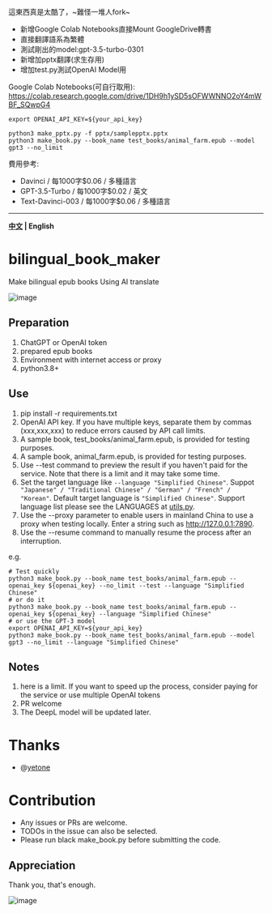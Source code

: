這東西真是太酷了，~難怪一堆人fork~ 
- 新增Google Colab Notebooks直接Mount GoogleDrive轉書
- 直接翻譯語系為繁體
- 測試剛出的model:gpt-3.5-turbo-0301 
- 新增加pptx翻譯(求生存用)
- 增加test.py測試OpenAI Model用

Google Colab Notebooks(可自行取用):  
https://colab.research.google.com/drive/1DH9h1ySD5sOFWWNNO2oY4mWBF_SQwpG4

```shell
export OPENAI_API_KEY=${your_api_key}

python3 make_pptx.py -f pptx/samplepptx.pptx
python3 make_book.py --book_name test_books/animal_farm.epub --model gpt3 --no_limit
```
費用參考:  
- Davinci	        / 每1000字$0.06  / 多種語言
- GPT-3.5-Turbo	  / 每1000字$0.02  / 英文
- Text-Davinci-003  / 每1000字$0.06  / 多種語言



---------------

**[中文](./README-CN.md) | English**

# bilingual_book_maker
Make bilingual epub books Using AI translate

![image](https://user-images.githubusercontent.com/15976103/222317531-a05317c5-4eee-49de-95cd-04063d9539d9.png)


## Preparation

1. ChatGPT or OpenAI token
2. prepared epub books
3. Environment with internet access or proxy
4. python3.8+


## Use

1. pip install -r requirements.txt
2. OpenAI API key. If you have multiple keys, separate them by commas (xxx,xxx,xxx) to reduce errors caused by API call limits.
3. A sample book, test_books/animal_farm.epub, is provided for testing purposes.
4. A sample book, animal_farm.epub, is provided for testing purposes.
5. Use --test command to preview the result if you haven't paid for the service. Note that there is a limit and it may take some time.
6. Set the target language like `--language "Simplified Chinese"`. 
   Suppot ` "Japanese" / "Traditional Chinese" / "German" / "French" / "Korean"`.
   Default target language is `"Simplified Chinese"`. Support language list please see the LANGUAGES at [utils.py](./utils.py).
7. Use the --proxy parameter to enable users in mainland China to use a proxy when testing locally. Enter a string such as http://127.0.0.1:7890.
8. Use the --resume command to manually resume the process after an interruption.

e.g.
```shell
# Test quickly
python3 make_book.py --book_name test_books/animal_farm.epub --openai_key ${openai_key} --no_limit --test --language "Simplified Chinese"
# or do it
python3 make_book.py --book_name test_books/animal_farm.epub --openai_key ${openai_key} --language "Simplified Chinese"
# or use the GPT-3 model
export OPENAI_API_KEY=${your_api_key}
python3 make_book.py --book_name test_books/animal_farm.epub --model gpt3 --no_limit --language "Simplified Chinese"
```

## Notes

1. here is a limit. If you want to speed up the process, consider paying for the service or use multiple OpenAI tokens
2. PR welcome
3. The DeepL model will be updated later.


# Thanks

- @[yetone](https://github.com/yetone)

# Contribution

- Any issues or PRs are welcome.
- TODOs in the issue can also be selected.
- Please run black make_book.py before submitting the code.

## Appreciation

Thank you, that's enough.

![image](https://user-images.githubusercontent.com/15976103/222407199-1ed8930c-13a8-402b-9993-aaac8ee84744.png)
